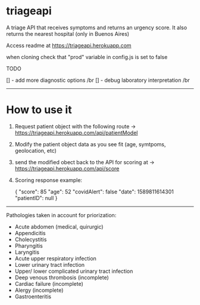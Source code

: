 # triageapi
A triage API that receives symptoms and returns an urgency score. It also returns the nearest hospital (only in Buenos Aires)

Access readme at https://triageapi.herokuapp.com

when cloning check that "prod" variable in config.js is set to false

TODO

[] - add more diagnostic options /br
[] - debug laboratory interpretation /br

--------------------------------------------------------------------------
# How to use it

1) Request patient object with the following route -> https://triageapi.herokuapp.com/api/patientModel

2) Modify the patient object data as you see fit (age, symtpoms, geolocation, etc)

3) send the modified obect back to the API for scoring at -> https://triageapi.herokuapp.com/api/score

4) Scoring response example:

    {
        "score": 85
        "age": 52
        "covidAlert": false
        "date": 1589811614301
        "patientID": null
    }

--------------------------------------------------------------------------

Pathologies taken in account for priorization:

- Acute abdomen (medical, quirurgic)
- Appendicitis
- Cholecystitis
- Pharyngitis
- Laryngitis
- Acute upper respiratory infection
- Lower urinary tract infection
- Upper/ lower complicated urinary tract infection 
- Deep venous thrombosis (incomplete)
- Cardiac failure (incomplete)
- Alergy (incomplete)
- Gastroenteritis